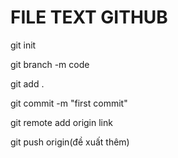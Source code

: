 # FILE TEXT GITHUB
git init

git branch -m code

git add .

git commit -m "first commit"

git remote add origin link

git push origin(đề xuất thêm)
